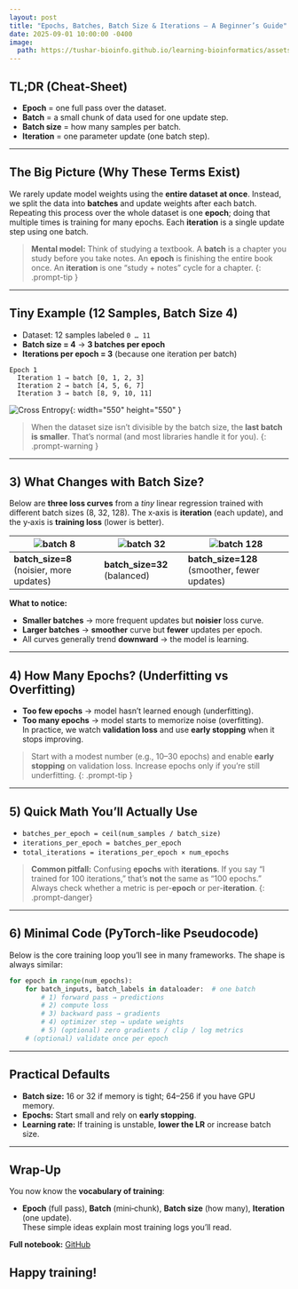 ```yaml
---
layout: post
title: "Epochs, Batches, Batch Size & Iterations — A Beginner’s Guide"
date: 2025-09-01 10:00:00 -0400
image:
  path: https://tushar-bioinfo.github.io/learning-bioinformatics/assets/img/blog3/cover.png
---
```


## TL;DR (Cheat‑Sheet)
- **Epoch** = one full pass over the dataset.  
- **Batch** = a small chunk of data used for one update step.  
- **Batch size** = how many samples per batch.  
- **Iteration** = one parameter update (one batch step).

---

## The Big Picture (Why These Terms Exist)
We rarely update model weights using the **entire dataset at once**. Instead, we split the data into **batches** and update weights after each batch. Repeating this process over the whole dataset is one **epoch**; doing that multiple times is training for many epochs. Each **iteration** is a single update step using one batch.


> **Mental model:** Think of studying a textbook. A **batch** is a chapter you study before you take notes. An **epoch** is finishing the entire book once. An **iteration** is one “study + notes” cycle for a chapter.
{: .prompt-tip }

---

## Tiny Example (12 Samples, Batch Size 4)
- Dataset: 12 samples labeled `0 … 11`  
- **Batch size = 4** → **3 batches per epoch**  
- **Iterations per epoch = 3** (because one iteration per batch)

```
Epoch 1
  Iteration 1 → batch [0, 1, 2, 3]
  Iteration 2 → batch [4, 5, 6, 7]
  Iteration 3 → batch [8, 9, 10, 11]
```

![Cross Entropy](https://tushar-bioinfo.github.io/learning-bioinformatics/assets/img/blog3/plot1.png){: width="550" height="550" }

> When the dataset size isn’t divisible by the batch size, the **last batch is smaller**. That’s normal (and most libraries handle it for you).
{: .prompt-warning }

---

## 3) What Changes with Batch Size?
Below are **three loss curves** from a *tiny* linear regression trained with different batch sizes (8, 32, 128). The x‑axis is **iteration** (each update), and the y‑axis is **training loss** (lower is better).


| ![batch 8](https://tushar-bioinfo.github.io/learning-bioinformatics/assets/img/blog3/batch_size=8.png) | ![batch 32](https://tushar-bioinfo.github.io/learning-bioinformatics/assets/img/blog3/batch_size=32.png) | ![batch 128](https://tushar-bioinfo.github.io/learning-bioinformatics/assets/img/blog3/batch_size=128.png) |
|---|---|---|
| **batch_size=8** (noisier, more updates) | **batch_size=32** (balanced) | **batch_size=128** (smoother, fewer updates) |

**What to notice:**
- **Smaller batches** → more frequent updates but **noisier** loss curve.  
- **Larger batches** → **smoother** curve but **fewer** updates per epoch.  
- All curves generally trend **downward** → the model is learning.

---

## 4) How Many Epochs? (Underfitting vs Overfitting)
- **Too few epochs** → model hasn’t learned enough (underfitting).  
- **Too many epochs** → model starts to memorize noise (overfitting).  
In practice, we watch **validation loss** and use **early stopping** when it stops improving.


> Start with a modest number (e.g., 10–30 epochs) and enable **early stopping** on validation loss. Increase epochs only if you’re still underfitting.
{: .prompt-tip }

---

## 5) Quick Math You’ll Actually Use
- `batches_per_epoch = ceil(num_samples / batch_size)`  
- `iterations_per_epoch = batches_per_epoch`  
- `total_iterations = iterations_per_epoch × num_epochs`


> **Common pitfall:** Confusing **epochs** with **iterations**. If you say “I trained for 100 iterations,” that’s **not** the same as “100 epochs.” Always check whether a metric is per-**epoch** or per-**iteration**.
{: .prompt-danger}
---

## 6) Minimal Code (PyTorch‑like Pseudocode)
Below is the core training loop you’ll see in many frameworks. The shape is always similar:

```python
for epoch in range(num_epochs):
    for batch_inputs, batch_labels in dataloader:  # one batch
        # 1) forward pass → predictions
        # 2) compute loss
        # 3) backward pass → gradients
        # 4) optimizer step → update weights
        # 5) (optional) zero gradients / clip / log metrics
    # (optional) validate once per epoch
```

---

## Practical Defaults
- **Batch size:** 16 or 32 if memory is tight; 64–256 if you have GPU memory.  
- **Epochs:** Start small and rely on **early stopping**.  
- **Learning rate:** If training is unstable, **lower the LR** or increase batch size.

---

## Wrap‑Up
You now know the **vocabulary of training**:
- **Epoch** (full pass), **Batch** (mini‑chunk), **Batch size** (how many), **Iteration** (one update).  
These simple ideas explain most training logs you’ll read.

**Full notebook:** [GitHub](https://github.com/Tushar-bioinfo/Blogs/tree/main/blog3) 


## Happy training!
